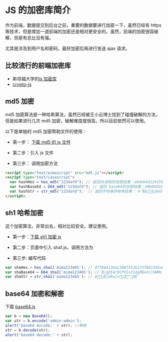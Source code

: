# JS 的加密库简介

作为前端，数据提交到后台之前，重要的数据要进行加密一下，虽然已经有 https 等技术，但是增加一道前端的加密还是相对更安全的。虽然，前端的加密很容破解，但是有总比没有强。

尤其是涉及到用户名和密码，最好加密后再进行发送 ajax 请求。

## 比较流行的前端加密库

- 斯坦福大学的[js 加密库](https://github.com/bitwiseshiftleft/sjcl)
- [crypto-js](https://github.com/brix/crypto-js)

## md5 加密

md5 加密算法是一种哈希算法，虽然已经被王小云博士找到了碰撞破解的方法，但是如果进行几次 md5 加密，破解难度就很高，所以目前依然可以使用。

以下是单独的 md5 加密帮助文件的使用：

- 第一步： [下载 md5 的 js 文件](http://files.cnblogs.com/mofish/md5.js)

- 第二步：引入 js 文件

- 第三步： 调用加密方法

```html
<script type="text/ecmascript" src="md5.js"></script>
<script type="text/javascript">  
  var hashHex = hex_md5("123dafd"); // 返回16进制的加密结果：a0deb4d124159da796c0e935ac8fbaa1
  var hashBase64 = b64_md5("123dafd"); // 返回 base64的加密结果：oN600SQVnaeWwOk1rI+6oQ
  var hashStr = str_md5("123dafd");  // 返回字符串的哈希结果： Þ´Ñ$§Àé5¬º¡
</script>  
```

## sh1 哈希加密

这个加密算法，非常出名，相对比较安全。建议使用。

- 第一步：[下载 sh1 加密 js](http://files.cnblogs.com/mofish/sha1.js)

- 第二步：页面中引入 sha1.js，调用方法为

- 第三步: 编写代码

```js
var shaHex = hex_sha1('mima123465'); // 07f804138ac308f552b17d7881105a9cb08758ca
var shaBase64 = b64_sha1('mima123465'); // B/gEE4rDCPVSsX14gRBanLCHWMo
var shaStr = str_sha1('mima123465'); // øÃõR±}xZ°XÊ
```

## base64 加密和解密

下载 [base64.js](https://files.cnblogs.com/files/mofish/base64.js)

```js
var b = new Base64();
var str = b.encode('admin:admin');
alert('base64 encode:' + str); //解密
str = b.decode(str);
alert('base64 decode:' + str);
```
